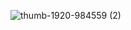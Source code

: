 ![thumb-1920-984559 (2)](https://user-images.githubusercontent.com/112688146/188302431-49c52ca5-f184-47bd-ac8e-dc43a0c2f9e8.jpg)
